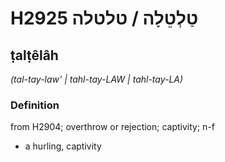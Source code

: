 # H2925 טַלְטֵלָה / טלטלה

## ṭalṭêlâh

_(tal-tay-law' | tahl-tay-LAW | tahl-tay-LA)_

### Definition

from H2904; overthrow or rejection; captivity; n-f

- a hurling, captivity

